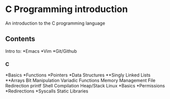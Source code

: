 # C Programming introduction
An introduction to the C programming language

## Contents
Intro to:
*Emacs
*Vim
*Git/Github
### C
*Basics
*Functions
*Pointers
*Data Structures
**Singly Linked Lists
**Arrays
Bit Manipulation
Variadic Functions
Memory Management
File Redirection
printf
Shell
Compilation
Heap/Stack
Linux
*Basics
*Permissions
*Redirections
*Syscalls
Static Libraries